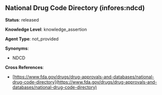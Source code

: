 [//]: # (DO NOT MANUALLY EDIT THIS FILE. IT IS GENERATED FROM A TEMPLATE.)

## National Drug Code Directory (infores:ndcd)

**Status**: released
  
**Knowledge Level**: knowledge_assertion
  
**Agent Type**: not_provided

**Synonyms**:

- NDCD

**Cross References**:

- [https://www.fda.gov/drugs/drug-approvals-and-databases/national-drug-code-directory](https://www.fda.gov/drugs/drug-approvals-and-databases/national-drug-code-directory)

